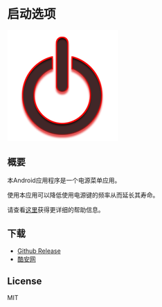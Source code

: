 # 启动选项

![image](./app/src/main/res/mipmap/ic_launcher.png)

## 概要
本Android应用程序是一个电源菜单应用。

使用本应用可以降低使用电源键的频率从而延长其寿命。

请查看[这里](./app/src/main/res/raw-zh-rCN/help.md)获得更详细的帮助信息。

## 下载
* [Github Release](https://github.com/ryuunoakaihitomi/rebootmenu/releases)
* [酷安网](https://www.coolapk.com/apk/com.ryuunoakaihitomi.rebootmenu)

## License
MIT